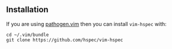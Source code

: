 ## Installation

If you are using [pathogen.vim](https://github.com/tpope/vim-pathogen) then you
can install `vim-hspec` with:

    cd ~/.vim/bundle
    git clone https://github.com/hspec/vim-hspec
